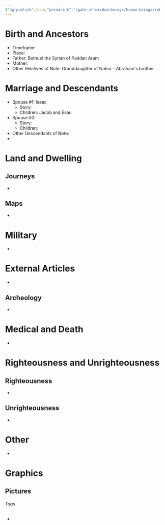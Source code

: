 ```yaml
---
{"dg-publish":true,"permalink":"/gate-of-wisdom/beings/human-beings/rebekah/","tags":["#GateWisdom","Being","HumanBeing"]}
---
```



# Birth and Ancestors
- Timeframe:
- Place:
- Father: Bethuel the Syrian of Paddan Aram
- Mother:
- Other Relatives of Note: Granddaughter of Nahor - Abraham's brother  

# Marriage and Descendants
- Spouse #1: Isaac
	- Story:
	- Children: Jacob and Esau
- Spouse #2:
	- Story:
	- Children:
- Other Descendants of Note:
-  

# Land and Dwelling
## Journeys
- 

## Maps
- 

# Military
- 

# External Articles
- 

## Archeology
- 

# Medical and Death
- 

# Righteousness and Unrighteousness
## Righteousness
- 

## Unrighteousness
- 

# Other
- 


# Graphics
## Pictures



###### Tags
- 